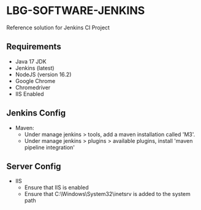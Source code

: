 # LBG-SOFTWARE-JENKINS
Reference solution for Jenkins CI Project

## Requirements
* Java 17 JDK
* Jenkins (latest)
* NodeJS (version 16.2)
* Google Chrome
* Chromedriver
* IIS Enabled

## Jenkins Config
* Maven:
  *   Under manage jenkins > tools, add a maven installation called 'M3'.
  *   Under manage jenkins > plugins > available plugins, install 'maven pipeline integration'

## Server Config
* IIS
  *  Ensure that IIS is enabled
  *  Ensure that C:\Windows\System32\inetsrv is added to the system path 
